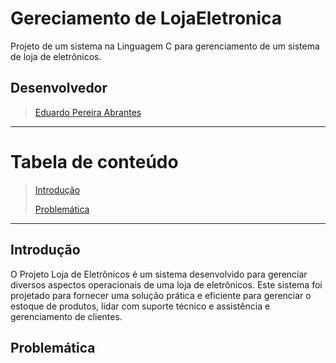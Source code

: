 # **Gereciamento de LojaEletronica**
Projeto de  um sistema na Linguagem C para gerenciamento de um sistema de loja de eletrônicos.  

## **Desenvolvedor**
> [Eduardo Pereira Abrantes](https://github.com/EduardoAbrantes)
>
***

# **Tabela de conteúdo**
> [Introdução](#introdução)
> 
> [Problemática](#problemática)

***

## **Introdução**

O Projeto Loja de Eletrônicos é um sistema desenvolvido para gerenciar diversos aspectos operacionais de uma loja de eletrônicos. Este sistema foi projetado para fornecer uma solução prática e eficiente para gerenciar o estoque de produtos, lidar com suporte técnico e assistência e gerenciamento de clientes.

## **Problemática**

